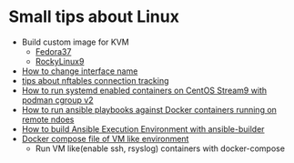 # Small tips about Linux

- Build custom image for KVM
  - [Fedora37](./Build_Fedora37_custom_image_for_KVM/README.md)
  - [RockyLinux9](./Build_Rocky9_custom_image_for_KVM/README.md)
- [How to change interface name](./Change_interface_name_Rocky8/README.md)
- [tips about nftables connection tracking](./RHEL8_nftables_no_conntrack/README.md)
- [How to run systemd enabled containers on CentOS Stream9 with podman cgroup v2](./Podman_run_ssh_systemd_enabled_containers/Podman_run_ssh_enabled_containers.md)
- [How to run ansible playbooks against Docker containers running on remote ndoes](./Run_ansible_against_docker_in_remote_nodes/README.md)
- [How to build Ansible Execution Environment with ansible-builder](./Ansible_build_custom_EE/README.md)
- [Docker compose file of VM like environment](./Docker_compose_VM_like_collections/)
  - Run VM like(enable ssh, rsyslog) containers with docker-compose

